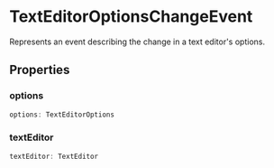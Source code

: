 # TextEditorOptionsChangeEvent

Represents an event describing the change in a text editor's options.

## Properties

### options

```typescript
options: TextEditorOptions
```

### textEditor

```typescript
textEditor: TextEditor
```

[TextEditorOptions]: TextEditorOptions.md
[TextEditor]: TextEditor.md
